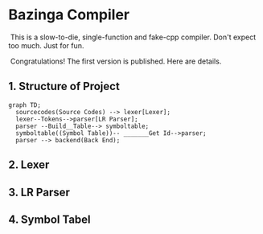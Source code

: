 # Bazinga Compiler

​	This is a slow-to-die, single-function and fake-cpp compiler. Don't expect too much. Just for fun.

​	Congratulations! The first version is published. Here are details.

## 1. Structure of Project 

```mermaid
graph TD;
  sourcecodes(Source Codes) --> lexer[Lexer];
  lexer--Tokens-->parser[LR Parser];
  parser --Build__Table--> symboltable;
  symboltable((Symbol Table))-- _______Get Id-->parser;
  parser --> backend(Back End);
```

## 2. Lexer



## 3. LR Parser



## 4. Symbol Tabel